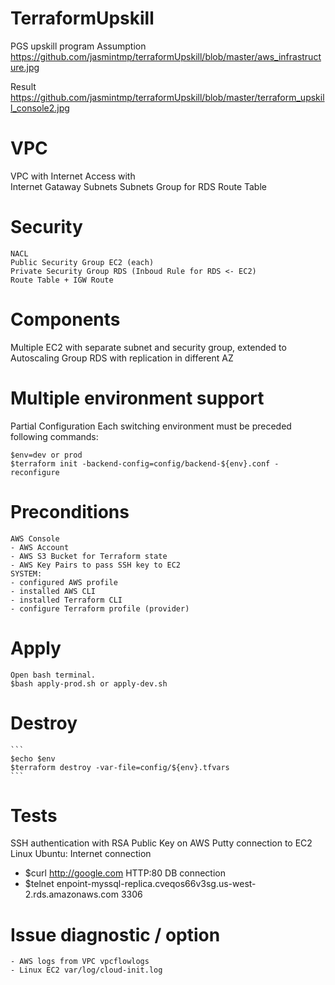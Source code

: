 # TerraformUpskill
PGS upskill program
Assumption
https://github.com/jasmintmp/terraformUpskill/blob/master/aws_infrastructure.jpg

Result
https://github.com/jasmintmp/terraformUpskill/blob/master/terraform_upskill_console2.jpg


# VPC 
VPC with Internet Access with  
  Internet Gataway
  Subnets
  Subnets Group for RDS
  Route Table
  
# Security  
	NACL
	Public Security Group EC2 (each)
	Private Security Group RDS (Inboud Rule for RDS <- EC2)
	Route Table + IGW Route
	
# Components
  Multiple EC2 with separate subnet and security group, extended to Autoscaling Group
  RDS with replication in different AZ

# Multiple environment support
  Partial Configuration
  Each switching environment must be preceded following commands:
  ```
  $env=dev or prod
  $terraform init -backend-config=config/backend-${env}.conf -reconfigure
  ```
# Preconditions
	AWS Console
	- AWS Account
	- AWS S3 Bucket for Terraform state
	- AWS Key Pairs to pass SSH key to EC2 
	SYSTEM: 
	- configured AWS profile
	- installed AWS CLI
	- installed Terraform CLI
	- configure Terraform profile (provider)
	
# Apply
	Open bash terminal.
	$bash apply-prod.sh or apply-dev.sh
	
# Destroy	
	```
	$echo $env
	$terraform destroy -var-file=config/${env}.tfvars
	```	
# Tests
  SSH authentication with RSA Public Key on AWS
  Putty connection to EC2 Linux Ubuntu:
    Internet connection
 - $curl http://google.com HTTP:80
   DB connection
 - $telnet enpoint-myssql-replica.cveqos66v3sg.us-west-2.rds.amazonaws.com 3306
  
# Issue diagnostic / option    
    - AWS logs from VPC vpcflowlogs
    - Linux EC2 var/log/cloud-init.log
